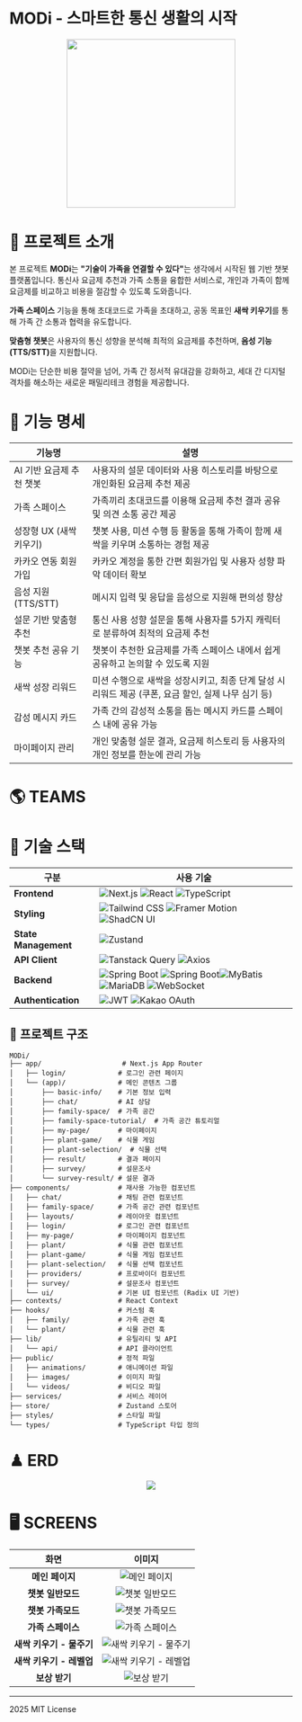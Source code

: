 # MODi - 스마트한 통신 생활의 시작

<div align="center">
<img src="https://github.com/user-attachments/assets/ddc1a49e-8b39-434c-b35c-c8cef307dda0" style="width: 300px"/>
</div>

# 🌱 프로젝트 소개

본 프로젝트 **MODi**는 <b>"기술이 가족을 연결할 수 있다"</b>는 생각에서 시작된 웹 기반 챗봇 플랫폼입니다. 통신사 요금제 추천과 가족 소통을 융합한 서비스로, 개인과 가족이 함께 요금제를 비교하고 비용을 절감할 수 있도록 도와줍니다.

**가족 스페이스** 기능을 통해 초대코드로 가족을 초대하고, 공동 목표인 **새싹 키우기**를 통해 가족 간 소통과 협력을 유도합니다.

**맞춤형 챗봇**은 사용자의 통신 성향을 분석해 최적의 요금제를 추천하며, <b>음성 기능(TTS/STT)</b>을 지원합니다.

MODi는 단순한 비용 절약을 넘어, 가족 간 정서적 유대감을 강화하고, 세대 간 디지털 격차를 해소하는 새로운 패밀리테크 경험을 제공합니다.

# 🏁 기능 명세

<table>
  <thead>
    <tr>
      <th>기능명</th>
      <th>설명</th>
    </tr>
  </thead>
  <tbody>
    <tr>
      <td>AI 기반 요금제 추천 챗봇</td>
      <td>사용자의 설문 데이터와 사용 히스토리를 바탕으로 개인화된 요금제 추천 제공</td>
    </tr>
    <tr>
      <td>가족 스페이스</td>
      <td>가족끼리 초대코드를 이용해 요금제 추천 결과 공유 및 의견 소통 공간 제공</td>
    </tr>
    <tr>
      <td>성장형 UX (새싹 키우기)</td>
      <td>챗봇 사용, 미션 수행 등 활동을 통해 가족이 함께 새싹을 키우며 소통하는 경험 제공</td>
    </tr>
    <tr>
      <td>카카오 연동 회원가입</td>
      <td>카카오 계정을 통한 간편 회원가입 및 사용자 성향 파악 데이터 확보</td>
    </tr>
    <tr>
      <td>음성 지원 (TTS/STT)</td>
      <td>메시지 입력 및 응답을 음성으로 지원해 편의성 향상</td>
    </tr>
    <tr>
      <td>설문 기반 맞춤형 추천</td>
      <td>통신 사용 성향 설문을 통해 사용자를 5가지 캐릭터로 분류하여 최적의 요금제 추천</td>
    </tr>
    <tr>
      <td>챗봇 추천 공유 기능</td>
      <td>챗봇이 추천한 요금제를 가족 스페이스 내에서 쉽게 공유하고 논의할 수 있도록 지원</td>
    </tr>
    <tr>
      <td>새싹 성장 리워드</td>
      <td>미션 수행으로 새싹을 성장시키고, 최종 단계 달성 시 리워드 제공 (쿠폰, 요금 할인, 실제 나무 심기 등)</td>
    </tr>
    <tr>
      <td>감성 메시지 카드</td>
      <td>가족 간의 감성적 소통을 돕는 메시지 카드를 스페이스 내에 공유 가능</td>
    </tr>
    <tr>
      <td>마이페이지 관리</td>
      <td>개인 맞춤형 설문 결과, 요금제 히스토리 등 사용자의 개인 정보를 한눈에 관리 가능</td>
    </tr>
  </tbody>
</table>

# 🌎 TEAMS

# 🔧 기술 스택

| 구분                 | 사용 기술                                                                                                                                                                                                                                                                                                                                                                                                                                                                                                                                                                      |
| -------------------- | ------------------------------------------------------------------------------------------------------------------------------------------------------------------------------------------------------------------------------------------------------------------------------------------------------------------------------------------------------------------------------------------------------------------------------------------------------------------------------------------------------------------------------------------------------------------------------ |
| **Frontend**         | ![Next.js](https://img.shields.io/badge/Next.js-000000?style=for-the-badge&logo=next.js&logoColor=white) ![React](https://img.shields.io/badge/React-61DAFB?style=for-the-badge&logo=react&logoColor=black) ![TypeScript](https://img.shields.io/badge/TypeScript-3178C6?style=for-the-badge&logo=typescript&logoColor=white)                                                                                                                                                                                                                                                  |
| **Styling**          | ![Tailwind CSS](https://img.shields.io/badge/Tailwind_CSS-06B6D4?style=for-the-badge&logo=tailwindcss&logoColor=white) ![Framer Motion](https://img.shields.io/badge/Framer_Motion-0055FF?style=for-the-badge&logo=framer&logoColor=white) ![ShadCN UI](https://img.shields.io/badge/ShadCN_UI-000000?style=for-the-badge&logo=vercel&logoColor=white)                                                                                                                                                                                                                         |
| **State Management** | ![Zustand](https://img.shields.io/badge/Zustand-FF4154?style=for-the-badge&logo=react&logoColor=white)                                                                                                                                                                                                                                                                                                                                                                                                                                                                         |
| **API Client**       | ![Tanstack Query](https://img.shields.io/badge/Tanstack_Query-FF4154?style=for-the-badge&logo=reactquery&logoColor=white) ![Axios](https://img.shields.io/badge/Axios-5A29E4?style=for-the-badge&logo=axios&logoColor=white)                                                                                                                                                                                                                                                                                                                                                   |
| **Backend**          | ![Spring Boot](https://img.shields.io/badge/Spring_Boot-6DB33F?style=for-the-badge&logo=springboot&logoColor=white) ![Spring Boot](https://img.shields.io/badge/Spring_Security-6DB33F?style=for-the-badge&logo=springsecurity&logoColor=white)![MyBatis](https://img.shields.io/badge/MyBatis-000000?style=for-the-badge&logo=apache&logoColor=white) ![MariaDB](https://img.shields.io/badge/MariaDB-003545?style=for-the-badge&logo=mariadb&logoColor=white) ![WebSocket](https://img.shields.io/badge/WebSocket-000000?style=for-the-badge&logo=socket.io&logoColor=white) |
| **Authentication**   | ![JWT](https://img.shields.io/badge/JWT-000000?style=for-the-badge&logo=jsonwebtokens&logoColor=white) ![Kakao OAuth](https://img.shields.io/badge/Kakao_OAuth-FFCD00?style=for-the-badge&logo=kakaotalk&logoColor=black)                                                                                                                                                                                                                                                                                                                                                      |

## 📁 프로젝트 구조

```
MODi/
├── app/                    # Next.js App Router
│   ├── login/             # 로그인 관련 페이지
│   └── (app)/             # 메인 콘텐츠 그룹
│       ├── basic-info/    # 기본 정보 입력
│       ├── chat/          # AI 상담
│       ├── family-space/  # 가족 공간
│       ├── family-space-tutorial/  # 가족 공간 튜토리얼
│       ├── my-page/       # 마이페이지
│       ├── plant-game/    # 식물 게임
│       ├── plant-selection/  # 식물 선택
│       ├── result/        # 결과 페이지
│       ├── survey/        # 설문조사
│       └── survey-result/ # 설문 결과
├── components/            # 재사용 가능한 컴포넌트
│   ├── chat/              # 채팅 관련 컴포넌트
│   ├── family-space/      # 가족 공간 관련 컴포넌트
│   ├── layouts/           # 레이아웃 컴포넌트
│   ├── login/             # 로그인 관련 컴포넌트
│   ├── my-page/           # 마이페이지 컴포넌트
│   ├── plant/             # 식물 관련 컴포넌트
│   ├── plant-game/        # 식물 게임 컴포넌트
│   ├── plant-selection/   # 식물 선택 컴포넌트
│   ├── providers/         # 프로바이더 컴포넌트
│   ├── survey/            # 설문조사 컴포넌트
│   └── ui/                # 기본 UI 컴포넌트 (Radix UI 기반)
├── contexts/              # React Context
├── hooks/                 # 커스텀 훅
│   ├── family/            # 가족 관련 훅
│   └── plant/             # 식물 관련 훅
├── lib/                   # 유틸리티 및 API
│   └── api/               # API 클라이언트
├── public/                # 정적 파일
│   ├── animations/        # 애니메이션 파일
│   ├── images/            # 이미지 파일
│   └── videos/            # 비디오 파일
├── services/              # 서비스 레이어
├── store/                 # Zustand 스토어
├── styles/                # 스타일 파일
└── types/                 # TypeScript 타입 정의
```

# ♟ ERD

<div align="center"><img src="https://github.com/user-attachments/assets/a61b07cf-62d5-4cb5-a626-ab9f8eb58799"/></div>

# 🖥 SCREENS

<div align="center">

|           화면           |                                                  이미지                                                  |
| :----------------------: | :------------------------------------------------------------------------------------------------------: |
|     **메인 페이지**      |     ![메인 페이지](https://github.com/user-attachments/assets/20fbcab3-3bc0-4e51-a74f-da818c78ec49)      |
|    **챗봇 일반모드**     |    ![챗봇 일반모드](https://github.com/user-attachments/assets/57aa454e-98cc-4c4b-8651-d55bb24aa8f8)     |
|    **챗봇 가족모드**     |    ![챗봇 가족모드](https://github.com/user-attachments/assets/fb8ea4d4-f971-47c1-9fd9-4a9e5642552b)     |
|    **가족 스페이스**     |    ![가족 스페이스](https://github.com/user-attachments/assets/ccce6f11-0287-4004-b6b9-ad61173342b4)     |
| **새싹 키우기 - 물주기** | ![새싹 키우기 - 물주기](https://github.com/user-attachments/assets/225194fb-6d02-4e66-9b72-39ff37e94058) |
| **새싹 키우기 - 레벨업** | ![새싹 키우기 - 레벨업](https://github.com/user-attachments/assets/a3cc7d34-0163-4197-9e58-fb0902937008) |
|      **보상 받기**       |      ![보상 받기](https://github.com/user-attachments/assets/488dfa5d-d40a-4e99-961d-e646bd0987eb)       |

</div>
 
---

2025 MIT License
